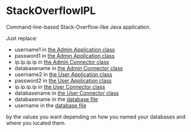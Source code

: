 # StackOverflowIPL

Command-line-based Stack-Overflow-like Java application.

Just replace:
- username1 in [the Admin Application class](StackOverflowIPL_Admin/src/body/Application.java)
- password1 in [the Admin Application class](StackOverflowIPL_Admin/src/body/Application.java) 
- ip.ip.ip.ip in [the Admin Connector class](StackOverflowIPL_Admin/src/body/Connector.java)
- databasename in [the Admin Connector class](StackOverflowIPL_Admin/src/body/Connector.java)
- username2 in [the User Application class](StackOverflowIPL_User/src/body/Application.java)
- password2 in [the User Application class](StackOverflowIPL_User/src/body/Application.java) 
- ip.ip.ip.ip in [the User Connector class](StackOverflowIPL_User/src/body/Connector.java)
- databasename in [the User Connector class](StackOverflowIPL_User/src/body/Connector.java)
- databasename in the [database file](projet.sql)
- username in the [database file](projet.sql)

 by the values you want depending on how you named your databases and where you located them.
